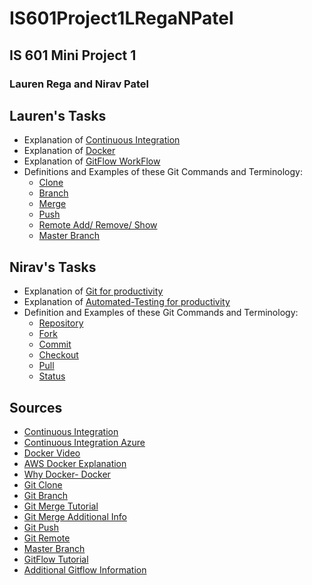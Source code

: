 # IS601Project1LRegaNPatel
## IS 601 Mini Project 1
### Lauren Rega and Nirav Patel

## Lauren's Tasks
- Explanation of [Continuous Integration](/ContinuousIntegration.md)
- Explanation of [Docker](/Docker.md)
- Explanation of [GitFlow WorkFlow](/GitFlowWorkFlow.md)
- Definitions and Examples of these Git Commands and Terminology:
  - [Clone](/Clone.md)
  - [Branch](/Branch.md)
  - [Merge](/Merge.md)
  - [Push](/Push.md)
  - [Remote Add/ Remove/ Show](/RemoteAddRemoveShow.md)
  - [Master Branch](/MasterBranch.md)
  

## Nirav's Tasks
- Explanation of [Git for productivity](/Git.md)
- Explanation of [Automated-Testing for productivity](/Automated-Testing.md)
- Definition and Examples of these Git Commands and Terminology:
  - [Repository](/Repository.md)
  - [Fork](/Fork.md)
  - [Commit](/Commit.md)
  - [Checkout](/Checkout.md)
  - [Pull](/Pull.md)
  - [Status](/Status.md)

## Sources
- [Continuous Integration](https://www.bing.com/videos/search?q=continuous+integration&&view=detail&mid=3F69801D052FC4EF25B83F69801D052FC4EF25B8&&FORM=VRDGAR&ru=%2Fvideos%2Fsearch%3Fq%3Dcontinuous%2Bintegration%26FORM%3DHDRSC3)
- [Continuous Integration Azure](https://docs.microsoft.com/en-us/azure/devops/learn/what-is-continuous-integration#:~:text=Continuous%20Integration%20(CI)%20is%20the%20process%20of%20automating,version%20control%20repository%20after%20every%20small%20task%20completion.)
- [Docker Video](https://www.bing.com/videos/search?q=what+is+docker&ru=%2fvideos%2fsearch%3fq%3dwhat%2bis%2bdocker%26qpvt%3dwhat%2bis%2bdocker%26FORM%3dVDRE&qpvt=what+is+docker&view=detail&mid=2832CF1EB1A7B2D32F632832CF1EB1A7B2D32F63&rvsmid=19779B57BB78F4E3B97419779B57BB78F4E3B974&FORM=VDQVAP)
- [AWS Docker Explanation](https://aws.amazon.com/docker/)
- [Why Docker- Docker](https://www.docker.com/why-docker)
- [Git Clone](https://www.toolsqa.com/git/git-clone/)
- [Git Branch](https://www.hostinger.com/tutorials/how-to-use-git-branches/)
- [Git Merge Tutorial](https://www.freecodecamp.org/news/an-introduction-to-git-merge-and-rebase-what-they-are-and-how-to-use-them-131b863785f/)
- [Git Merge Additional Info](https://www.atlassian.com/git/tutorials/using-branches/git-merge)
- [Git Push](https://www.atlassian.com/git/tutorials/syncing/git-push)
- [Git Remote](https://www.atlassian.com/git/tutorials/syncing)
- [Master Branch](https://www.git-tower.com/learn/git/glossary/master/#:~:text=In%20Git,%20%22master%22%20is%20a%20naming%20convention%20for,a%20repository's%20%22default%22%20branch.%20The%20Git%20Cheat%20Sheet)
- [GitFlow Tutorial](https://www.atlassian.com/git/tutorials/comparing-workflows/gitflow-workflow#:~:text=The%20overall%20flow%20of%20Gitflow%20is:%201%20A,branch%20is%20created%20from%20master%20More%20items...)
- [Additional Gitflow Information](https://datasift.github.io/gitflow/IntroducingGitFlow.html)
